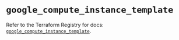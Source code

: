 # `google_compute_instance_template`

Refer to the Terraform Registry for docs: [`google_compute_instance_template`](https://registry.terraform.io/providers/hashicorp/google/5.26.0/docs/resources/compute_instance_template).
